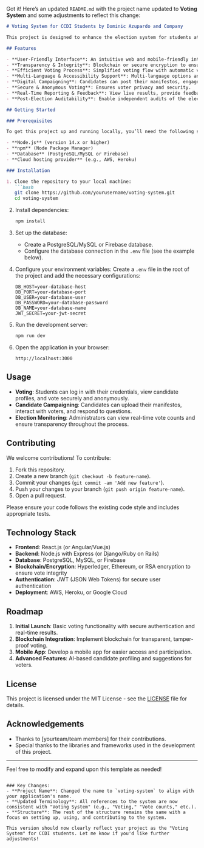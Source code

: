 Got it! Here’s an updated `README.md` with the project name updated to **Voting System** and some adjustments to reflect this change:

```markdown
# Voting System for CCDI Students by Dominic Azupardo and Company

This project is designed to enhance the election system for students at CCDI (College/University name). The goal is to create a secure, user-friendly, and transparent voting platform that makes the election process efficient and accessible for all students.

## Features

- **User-Friendly Interface**: An intuitive web and mobile-friendly interface for easy participation.
- **Transparency & Integrity**: Blockchain or secure encryption to ensure tamper-proof votes and real-time tracking of votes.
- **Efficient Voting Process**: Simplified voting flow with automatic validation using student credentials.
- **Multi-Language & Accessibility Support**: Multi-language options and accessibility features for diverse students.
- **Digital Campaigning**: Candidates can post their manifestos, engage with voters, and answer questions.
- **Secure & Anonymous Voting**: Ensures voter privacy and security.
- **Real-Time Reporting & Feedback**: View live results, provide feedback, and report issues during elections.
- **Post-Election Auditability**: Enable independent audits of the election for fairness and transparency.

## Getting Started

### Prerequisites

To get this project up and running locally, you’ll need the following software:

- **Node.js** (version 14.x or higher)
- **npm** (Node Package Manager)
- **Database** (PostgreSQL/MySQL or Firebase)
- **Cloud hosting provider** (e.g., AWS, Heroku)

### Installation

1. Clone the repository to your local machine:
   ```bash
   git clone https://github.com/yourusername/voting-system.git
   cd voting-system
   ```

2. Install dependencies:
   ```bash
   npm install
   ```

3. Set up the database:
   - Create a PostgreSQL/MySQL or Firebase database.
   - Configure the database connection in the `.env` file (see the example below).

4. Configure your environment variables:
   Create a `.env` file in the root of the project and add the necessary configurations:
   ```
   DB_HOST=your-database-host
   DB_PORT=your-database-port
   DB_USER=your-database-user
   DB_PASSWORD=your-database-password
   DB_NAME=your-database-name
   JWT_SECRET=your-jwt-secret
   ```

5. Run the development server:
   ```bash
   npm run dev
   ```

6. Open the application in your browser:
   ```
   http://localhost:3000
   ```

## Usage

- **Voting**: Students can log in with their credentials, view candidate profiles, and vote securely and anonymously.
- **Candidate Campaigning**: Candidates can upload their manifestos, interact with voters, and respond to questions.
- **Election Monitoring**: Administrators can view real-time vote counts and ensure transparency throughout the process.

## Contributing

We welcome contributions! To contribute:

1. Fork this repository.
2. Create a new branch (`git checkout -b feature-name`).
3. Commit your changes (`git commit -am 'Add new feature'`).
4. Push your changes to your branch (`git push origin feature-name`).
5. Open a pull request.

Please ensure your code follows the existing code style and includes appropriate tests.

## Technology Stack

- **Frontend**: React.js (or Angular/Vue.js)
- **Backend**: Node.js with Express (or Django/Ruby on Rails)
- **Database**: PostgreSQL, MySQL, or Firebase
- **Blockchain/Encryption**: Hyperledger, Ethereum, or RSA encryption to ensure vote integrity
- **Authentication**: JWT (JSON Web Tokens) for secure user authentication
- **Deployment**: AWS, Heroku, or Google Cloud

## Roadmap

1. **Initial Launch**: Basic voting functionality with secure authentication and real-time results.
2. **Blockchain Integration**: Implement blockchain for transparent, tamper-proof voting.
3. **Mobile App**: Develop a mobile app for easier access and participation.
4. **Advanced Features**: AI-based candidate profiling and suggestions for voters.

## License

This project is licensed under the MIT License - see the [LICENSE](LICENSE) file for details.

## Acknowledgements

- Thanks to [yourteam/team members] for their contributions.
- Special thanks to the libraries and frameworks used in the development of this project.

---

Feel free to modify and expand upon this template as needed!
```

### Key Changes:
- **Project Name**: Changed the name to `voting-system` to align with your application's name.
- **Updated Terminology**: All references to the system are now consistent with "Voting System" (e.g., "Voting," "Vote counts," etc.).
- **Structure**: The rest of the structure remains the same with a focus on setting up, using, and contributing to the system.

This version should now clearly reflect your project as the "Voting System" for CCDI students. Let me know if you'd like further adjustments!